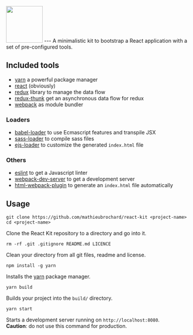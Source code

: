 <img src="http://i.imgur.com/b5Ole4s.png" height="100" />
---
A minimalistic kit to bootstrap a React application with a set of pre-configured tools.

## Included tools
- [yarn](https://github.com/yarnpkg/yarn) a powerful package manager
- [react](https://facebook.github.io/react/) (obviously)
- [redux](http://redux.js.org/) library to manage the data flow
- [redux-thunk](https://github.com/gaearon/redux-thunk) get an asynchronous data flow for redux
- [webpack](https://webpack.github.io/docs/) as module bundler

### Loaders
- [babel-loader](https://github.com/babel/babel-loader) to use Ecmascript features and transpile JSX
- [sass-loader](https://github.com/jtangelder/sass-loader) to compile sass files
- [ejs-loader](https://github.com/okonet/ejs-loader) to customize the generated `index.html` file

### Others
- [eslint](http://eslint.org/) to get a Javascript linter
- [webpack-dev-server](https://webpack.github.io/docs/webpack-dev-server.html) to get a development server
- [html-webpack-plugin](https://github.com/ampedandwired/html-webpack-plugin) to generate an `index.html` file automatically

## Usage
```
git clone https://github.com/mathieubrochard/react-kit <project-name>
cd <project-name>
```
Clone the React Kit repository to a directory and go into it.

```
rm -rf .git .gitignore README.md LICENCE
```
Clean your directory from all git files, readme and license.

```
npm install -g yarn
```
Installs the [yarn](https://github.com/yarnpkg/yarn) package manager.

```
yarn build
```
Builds your project into the `build/` directory.

```
yarn start
```
Starts a development server running on `http://localhost:8080`.  
**Caution**: do not use this command for production.
